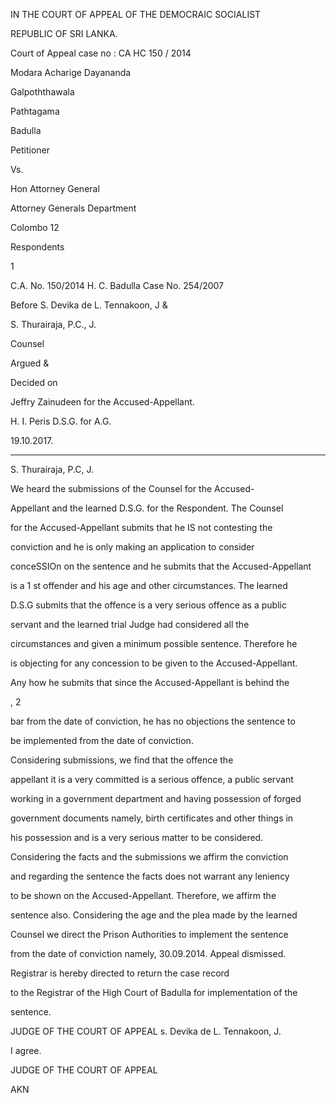 IN THE COURT OF APPEAL OF THE DEMOCRAIC SOCIALIST

REPUBLIC OF SRI LANKA.

Court of Appeal case no : CA HC 150 / 2014

Modara Acharige Dayananda

Galpoththawala

Pathtagama

Badulla

Petitioner

Vs.

Hon Attorney General

Attorney Generals Department

Colombo 12

Respondents

1

C.A. No. 150/2014 H. C. Badulla Case No. 254/2007

Before S. Devika de L. Tennakoon, J &

S. Thurairaja, P.C., J.

Counsel

Argued &

Decided on

Jeffry Zainudeen for the Accused-Appellant.

H. I. Peris D.S.G. for A.G.

19.10.2017.

*********

S. Thurairaja, P.C, J.

We heard the submissions of the Counsel for the Accused-

Appellant and the learned D.S.G. for the Respondent. The Counsel

for the Accused-Appellant submits that he IS not contesting the

conviction and he is only making an application to consider

conceSSIOn on the sentence and he submits that the Accused-Appellant

is a 1 st offender and his age and other circumstances. The learned

D.S.G submits that the offence is a very serious offence as a public

servant and the learned trial Judge had considered all the

circumstances and given a minimum possible sentence. Therefore he

is objecting for any concession to be given to the Accused-Appellant.

Any how he submits that since the Accused-Appellant is behind the

, 2

bar from the date of conviction, he has no objections the sentence to

be implemented from the date of conviction.

Considering submissions, we find that the offence the

appellant it is a very committed is a serious offence, a public servant

working in a government department and having possession of forged

government documents namely, birth certificates and other things in

his possession and is a very serious matter to be considered.

Considering the facts and the submissions we affirm the conviction

and regarding the sentence the facts does not warrant any leniency

to be shown on the Accused-Appellant. Therefore, we affirm the

sentence also. Considering the age and the plea made by the learned

Counsel we direct the Prison Authorities to implement the sentence

from the date of conviction namely, 30.09.2014. Appeal dismissed.

Registrar is hereby directed to return the case record

to the Registrar of the High Court of Badulla for implementation of the

sentence.

JUDGE OF THE COURT OF APPEAL s. Devika de L. Tennakoon, J.

I agree.

JUDGE OF THE COURT OF APPEAL

AKN
